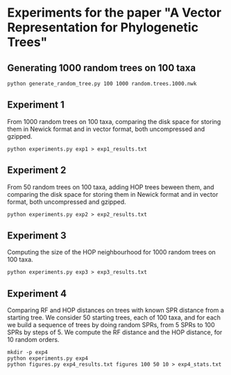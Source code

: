 # Experiments for the paper "A Vector Representation for Phylogenetic Trees"

## Generating 1000 random trees on 100 taxa

```
python generate_random_tree.py 100 1000 random.trees.1000.nwk
```

## Experiment 1

From 1000 random trees on 100 taxa, comparing the disk space for storing them in Newick format and in vector format, both uncompressed and gzipped.

```
python experiments.py exp1 > exp1_results.txt
```

## Experiment 2

From 50 random trees on 100 taxa, adding HOP trees beween them, and comparing the disk space for storing them in Newick format and in vector format, both uncompressed and gzipped.

```
python experiments.py exp2 > exp2_results.txt
```

## Experiment 3

Computing the size of the HOP neighbourhood for 1000 random trees on 100 taxa.

```
python experiments.py exp3 > exp3_results.txt
```

## Experiment 4

Comparing RF and HOP distances on trees with known SPR distance from a starting tree.
We consider 50 starting trees, each of 100 taxa, and for each we build a sequence of trees by doing random SPRs, from 5 SPRs to 100 SPRs by steps of 5.
We compute the RF distance and the HOP distance, for 10 random orders.

```
mkdir -p exp4
python experiments.py exp4
python figures.py exp4_results.txt figures 100 50 10 > exp4_stats.txt
```
